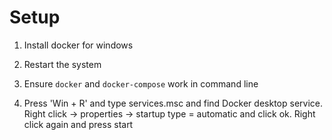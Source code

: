 # Setup

1. Install docker for windows

2. Restart the system

3. Ensure `docker` and `docker-compose` work in command line

4. Press 'Win + R' and type services.msc and find Docker desktop service. Right click -> properties -> startup type = automatic and click ok. Right click again and press start